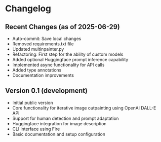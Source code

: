 # Changelog

## Recent Changes (as of 2025-06-29)

- Auto-commit: Save local changes
- Removed requirements.txt file
- Updated multinpainter.py
- Refactoring: First step for the ability of custom models
- Added optional Huggingface prompt inference capability
- Implemented async functionality for API calls
- Added type annotations
- Documentation improvements

## Version 0.1 (development)

- Initial public version
- Core functionality for iterative image outpainting using OpenAI DALL-E API
- Support for human detection and prompt adaptation
- Huggingface integration for image description
- CLI interface using Fire
- Basic documentation and setup configuration
